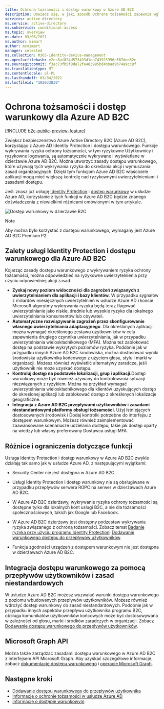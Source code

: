 ```yaml
---
title: Ochrona tożsamości i dostęp warunkowy w Azure AD B2C
description: Dowiedz się, w jaki sposób Ochrona tożsamości zapewnia wgląd w ryzykowne logowania i wykrywanie zagrożeń. Dowiedz się, jak i czy dostęp warunkowy umożliwia wymuszanie zasad organizacyjnych na podstawie zdarzeń ryzyka w dzierżawach Azure AD B2C.
services: active-directory
ms.service: active-directory
ms.subservice: conditional-access
ms.topic: overview
ms.date: 03/03/2021
ms.author: mimart
author: msmimart
manager: celested
ms.collection: M365-identity-device-management
ms.openlocfilehash: e2ec8af824d573493d1da743923956e587ded62e
ms.sourcegitcommit: f3ec73fb5f8de72fe483995bd4bbad9b74a9cc9f
ms.translationtype: MT
ms.contentlocale: pl-PL
ms.lasthandoff: 03/04/2021
ms.locfileid: "102033830"
---
```

# <a name="identity-protection-and-conditional-access-for-azure-ad-b2c"></a>Ochrona tożsamości i dostęp warunkowy dla Azure AD B2C

[!INCLUDE [b2c-public-preview-feature](../../includes/active-directory-b2c-public-preview.md)]

Zwiększ bezpieczeństwo Azure Active Directory B2C (Azure AD B2C), korzystając z Azure AD Identity Protection i dostępu warunkowego. Funkcje wykrywania ryzyka ochrony tożsamości, w tym ryzykowne Użytkownicy i ryzykowne logowania, są automatycznie wykrywane i wyświetlane w dzierżawie Azure AD B2C. Można utworzyć zasady dostępu warunkowego, które używają tych wykrywania ryzyka do określania akcji i wymuszania zasad organizacyjnych. Dzięki tym funkcjom Azure AD B2C właściciele aplikacji mogą mieć większą kontrolę nad ryzykownymi uwierzytelnieniami i zasadami dostępu.
  
Jeśli znasz już usługę [Identity Protection](../active-directory/identity-protection/overview-identity-protection.md) i [dostęp warunkowy](../active-directory/conditional-access/overview.md) w usłudze Azure AD, korzystanie z tych funkcji w Azure AD B2C będzie znanego doświadczenia z niewielkimi różnicami omówionymi w tym artykule.

![Dostęp warunkowy w dzierżawie B2C](media/conditional-access-identity-protection-overview/conditional-access-b2c.png)

> [!NOTE]
> Aby można było korzystać z dostępu warunkowego, wymagany jest Azure AD B2C Premium P2.

## <a name="benefits-of-identity-protection-and-conditional-access-for-azure-ad-b2c"></a>Zalety usługi Identity Protection i dostępu warunkowego dla Azure AD B2C  

Kojarząc zasady dostępu warunkowego z wykrywaniem ryzyka ochrony tożsamości, można odpowiedzieć na ryzykowne uwierzytelnienia przy użyciu odpowiedniej akcji zasad.

- **Zyskaj nowy poziom widoczności dla zagrożeń związanych z uwierzytelnianiem dla aplikacji i bazy klientów**. W przypadku sygnałów z miliardów miesięcznych uwierzytelnień w usłudze Azure AD i koncie Microsoft algorytmy wykrywania ryzyka będą teraz flagować uwierzytelnianie jako niskie, średnie lub wysokie ryzyko dla lokalnego uwierzytelniania konsumentów lub obywateli.
- **Automatyczne rozwiązywanie zagrożeń przez skonfigurowanie własnego uwierzytelniania adaptacyjnego**. Dla określonych aplikacji można wymagać określonego zestawu użytkowników w celu zapewnienia drugiego czynnika uwierzytelniania, jak w przypadku uwierzytelniania wieloskładnikowego (MFA). Można też zablokować dostęp na podstawie wykrytych poziomów ryzyka. Podobnie jak w przypadku innych Azure AD B2C środowiska, można dostosować wyniki środowiska użytkownika końcowego z użyciem głosu, stylu i marki w organizacji. Możesz również wyświetlić alternatywy zaradcze, jeśli użytkownik nie może uzyskać dostępu.
- **Kontroluj dostęp na podstawie lokalizacji, grup i aplikacji**.Dostęp warunkowy może być również używany do kontrolowania sytuacji niezwiązanych z ryzykiem. Można na przykład wymagać uwierzytelniania wieloskładnikowego dla klientów uzyskujących dostęp do określonej aplikacji lub zablokować dostęp z określonych lokalizacje geograficzne.
- **Integracja z Azure AD B2C przepływami użytkowników i zasadami niestandardowymi platformy obsługi tożsamości**. Użyj istniejących dostosowanych środowisk i Dodaj kontrolki potrzebne do interfejsu z dostępem warunkowym. Możesz również zaimplementować zaawansowane scenariusze udzielania dostępu, takie jak dostęp oparty na wiedzy lub własny preferowany Dostawca usługi MFA.

## <a name="feature-differences-and-limitations"></a>Różnice i ograniczenia dotyczące funkcji

Usługa Identity Protection i dostęp warunkowy w Azure AD B2C zwykle działają tak samo jak w usłudze Azure AD, z następującymi wyjątkami:

- Security Center nie jest dostępna w Azure AD B2C.

- Usługi Identity Protection i dostęp warunkowy nie są obsługiwane w przypadku przepływów serwera ROPC na serwer w dzierżawach Azure AD B2C.

- W Azure AD B2C dzierżawy, wykrywanie ryzyka ochrony tożsamości są dostępne tylko dla lokalnych kont usługi B2C, a nie dla tożsamości społecznościowych, takich jak Google lub Facebook.

- W Azure AD B2C dzierżawy jest dostępny podzestaw wykrywania ryzyka związanego z ochroną tożsamości. Zobacz temat [Badanie ryzyka przy użyciu programu Identity Protection](identity-protection-investigate-risk.md)i [Dodawanie warunkowego dostępu do przepływów użytkowników](conditional-access-user-flow.md).

- Funkcja zgodności urządzeń z dostępem warunkowym nie jest dostępna w dzierżawach Azure AD B2C.


## <a name="integrate-conditional-access-with-user-flows-and-custom-policies"></a>Integracja dostępu warunkowego za pomocą przepływów użytkowników i zasad niestandardowych

W usłudze Azure AD B2C możesz wyzwalać warunki dostępu warunkowego z poziomu wbudowanych przepływów użytkowników. Możesz również wdrożyć dostęp warunkowy do zasad niestandardowych. Podobnie jak w przypadku innych aspektów przepływu użytkownika programu B2C, obsługa komunikatów użytkowników końcowych może być dostosowywana w zależności od głosu, marki i środków zaradczych w organizacji. Zobacz [Dodawanie dostępu warunkowego do przepływów użytkowników](conditional-access-user-flow.md).

## <a name="microsoft-graph-api"></a>Microsoft Graph API

Można także zarządzać zasadami dostępu warunkowego w Azure AD B2C z interfejsem API Microsoft Graph. Aby uzyskać szczegółowe informacje, zobacz [dokumentację dostępu warunkowego](../active-directory/conditional-access/overview.md) i [operacje Microsoft Graph](microsoft-graph-operations.md#conditional-access).

## <a name="next-steps"></a>Następne kroki

- [Dodawanie dostępu warunkowego do przepływów użytkownika](conditional-access-user-flow.md)
- [Informacje o ochronie tożsamości w usłudze Azure AD](../active-directory/identity-protection/overview-identity-protection.md)
- [Informacje o dostępie warunkowym](../active-directory/conditional-access/overview.md)